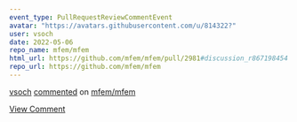 ```yaml
---
event_type: PullRequestReviewCommentEvent
avatar: "https://avatars.githubusercontent.com/u/814322?"
user: vsoch
date: 2022-05-06
repo_name: mfem/mfem
html_url: https://github.com/mfem/mfem/pull/2981#discussion_r867198454
repo_url: https://github.com/mfem/mfem
---
```


<a href='https://github.com/vsoch' target='_blank'>vsoch</a> <a href='https://github.com/mfem/mfem/pull/2981#discussion_r867198454' target='_blank'>commented</a> on <a href='https://github.com/mfem/mfem' target='_blank'>mfem/mfem</a>

<a href='https://github.com/mfem/mfem/pull/2981#discussion_r867198454' target='_blank'>View Comment</a>